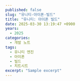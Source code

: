 ```yaml
---
published: false
slug: "유니티-아이폰-빌드"
title: "유니티: 아이폰 빌드"
date: 2025-03-30 13:19:47 +0900
years:
  - 2025
categories:
  - 개발 노트
tags:
  - 유니티 엔진
  - 아이폰
  - 빌드
  - 치트시트
excerpt: "Sample excerpt"
---
```

